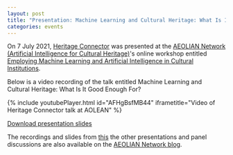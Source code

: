 ```yaml
---
layout: post
title: "Presentation: Machine Learning and Cultural Heritage: What Is It Good Enough For?"
categories: events
---
```


On 7 July 2021, [Heritage Connector](https://www.sciencemuseumgroup.org.uk/project/heritage-connector/) was presented at the [AEOLIAN Network (Artificial Intelligence for Cultural Heritage)](https://www.aeolian-network.net/)'s online workshop entitled [Employing Machine Learning and Artificial Intelligence in Cultural Institutions](https://www.aeolian-network.net/events/workshop-1-employing-machine-learning-and-artificial-intelligence-in-cultural-institutions/).

Below is a video recording of the talk entitled Machine Learning and Cultural Heritage: What Is It Good Enough For? 


{% include youtubePlayer.html id="AFHgBsfMB44" iframetitle="Video of Heritage Connector talk at AOLEAN" %}

 [Download presentation slides](https://thesciencemuseum.github.io/heritageconnector/post_files/AOLIEAN_Presentation__John_Stack__7_July_2021.pdf)

The recordings and slides from [this](https://www.aeolian-network.net/workshop-1-john-stack-machine-learning-and-cultural-heritage-what-is-it-good-enough-for/) the other presentations and panel discussions are also available on the [AEOLIAN Network blog](https://www.aeolian-network.net/blog/).
